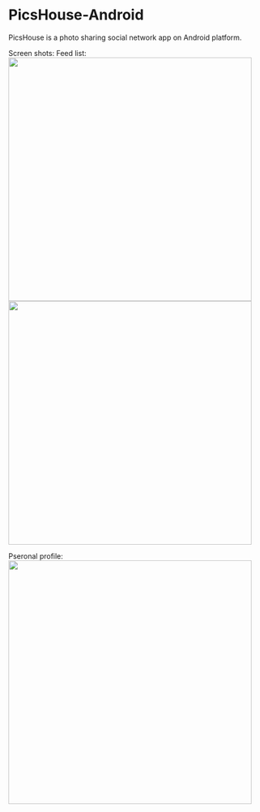 # PicsHouse-Android
PicsHouse is a photo sharing social network app on Android platform. 

Screen shots:
Feed list:
<img src="https://storage.googleapis.com/pics-house-public/home.png" width="480">
<img src="https://storage.googleapis.com/pics-house-public/home2.png" width="480">

Pseronal profile:
<img src="https://storage.googleapis.com/pics-house-public/personal.png" width="480">
